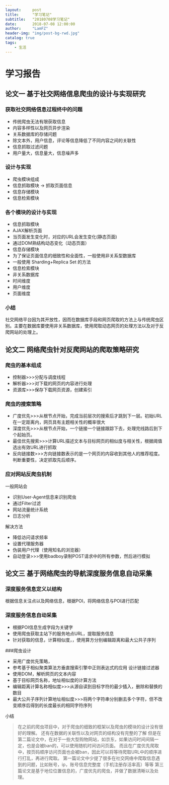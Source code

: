 ```yaml
---
layout:     post
title:      "学习笔记"
subtitle:   "20180708学习笔记"
date:       2018-07-08 12:00:00
author:     "LamFZ"
header-img: "img/post-bg-rwd.jpg"
catalog: true
tags:
    - 生活
---
```


# 学习报告
## 论文一 基于社交网络信息爬虫的设计与实现研究
### 获取社交网络信息过程终中的问题
* 传统爬虫无法有限获取信息
 * 内容多样性以及网页异步渲染
* 关系数据库的存储问题
 * 除文本外，用户信息，评论等信息降低了不同内容之间的关联性
* 信息抓取过滤问题
 * 用户量大，信息量大，信息噪声多

### 设计与实现
* 爬虫模块组成
 * 信息抓取模块 -> 抓取页面信息
 * 信息存储模块
 * 信息检索模块

### 各个模块的设计与实现

* 信息抓取模块
 * AJAX解析页面
 * 当页面发生变化时，对应的URL会发生变化(静态页面)
 * 通过DOM熟结构动态变化（动态页面）
* 信息存储模块
 * 为了保证页面信息的细致性和全面性，一般使用非关系型数据库
 * 一般使用 Sharding+Replica Set 的方法
* 信息检索模块
 * 非关系数据库
 * 时间维度
 * 用户维度
 * 页面维度

### 小结
社交网络平台因为其开放性，因而在数据库手段和网页爬取的方法上与传统爬虫区别。主要在数据库要使用非关系数据库，使用爬取动态网页的处理方法以及对于反爬网站的处理上。

## 论文二 网络爬虫针对反爬网站的爬取策略研究
### 爬虫的基本组成
* 控制器>>>分配与调度线程
* 解析器>>>对下载的网页的内容进行处理
* 资源库>>>保存下载网页资源，创建索引

### 爬虫的搜索策略
* 广度优先>>>从根节点开始，完成当前层次的搜索后才跳到下一层。初始URL在一定距离内，网页具有主题相关性的概率很大
* 深度优先>>>从根节点开始，一个链接一个链接跟踪下去，处理完线路后到下个起始页。
* 最佳优先搜索>>>计算URL描述文本与目标网页的相似度与相关性，根据阈值选出有效URL进行抓取
* 反向链接数>>>方向链接数表示的是一个网页的内容收到其他人的推荐程度。判断重要性，决定抓取先后顺序。

### 应对网站反爬虫机制

一般网站会
* 识别User-Agent信息来识别爬虫
* 通过Filter过滤
* 网站流量统计系统
* 日志分析

解决方法
* 降低访问请求频率
* 设置代理服务器
* 伪装用户代理（使用知名的浏览器）
* 自动登录>>>使用badboy录制POST请求中的所有参数，然后进行模拟

## 论文三 基于网络爬虫的导航深度服务信息自动采集
### 深度服务信息定义以结构
根据信息关注点以及网络信息，根据POI，将网络信息与POI进行匹配
### 深度服务信息自动采集
* 根据POI信息生成字段为关键字
* 使用爬虫获取主站下的服务地点URL，提取服务信息
* 针对获取的信息，计算相似度，，使用算方分别编辑距离和最大公共子序列

###爬虫设计
* 采用广度优先策略，
* 参考基于相似聚类算法方垂直搜索引擎中正则表达式的应用 设计链接过滤器
* 使用DOM，解析网页的文本内容
* 基于目标网页名称，地址相似度的计算方法
 * 编辑距离计算名称相似度>>>从源自读到目标字符的最少插入，删除和替换的数目
 * 最大公共子序列计算地址相似度>>>将两个字符串分别删去多个字符，但不改变顺序后得到的长度最长的相同字符序列


小结
> 在之前的爬虫项目中，对于爬虫的细致的框架以及爬虫的模块的设计没有很好的理解。
> 还有在数据的关联性以及对网页的结构没有完整的了解
> 但是在第二篇论文中，在对于一些大型购物网站，如京东，如果访问时间间隔一定，也是会被ban的，可以使用随机时间访问页面。
> 而且在广度优先爬取中，按页码顺序访问页面也会被ban，因此可以将等待爬取URL中的顺序进行打乱，再进行爬取。
> 第一篇论文中少提了很多在社交网络中爬取信息遇到的问题，比如账号，ip，账号信息完整度（手机注册存活率高）等等
> 第三篇论文是基于地位位置信息的，广度优先的爬虫，并做了数据清晰以及处理。

